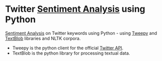 # Twitter [Sentiment Analysis](https://en.wikipedia.org/wiki/Sentiment_analysis) using Python
[Sentiment Analysis](https://en.wikipedia.org/wiki/Sentiment_analysis) on Twitter keywords using Python - using [Tweepy](http://docs.tweepy.org/en/v3.5.0/) and [TextBlob](https://textblob.readthedocs.io/en/dev/) libraries
and NLTK corpora.
-  Tweepy is the python client for the official [Twitter API](https://developer.twitter.com/en/docs).
-  TextBlob is the python library for processing textual data.
